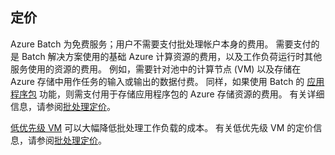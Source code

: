## <a name="pricing"></a>定价

Azure Batch 为免费服务；用户不需要支付批处理帐户本身的费用。 需要支付的是 Batch 解决方案使用的基础 Azure 计算资源的费用，以及工作负荷运行时其他服务使用的资源的费用。 例如，需要针对池中的计算节点 (VM) 以及存储在 Azure 存储中用作任务的输入或输出的数据付费。 同样，如果使用 Batch 的 [应用程序包](../articles/batch/batch-application-packages.md) 功能，则需支付用于存储应用程序包的 Azure 存储资源的费用。 有关详细信息，请参阅[批处理定价](https://azure.microsoft.com/pricing/details/batch/)。

[低优先级 VM](../articles/batch/batch-low-pri-vms.md) 可以大幅降低批处理工作负载的成本。 有关低优先级 VM 的定价信息，请参阅[批处理定价](https://azure.microsoft.com/pricing/details/batch/)。 
